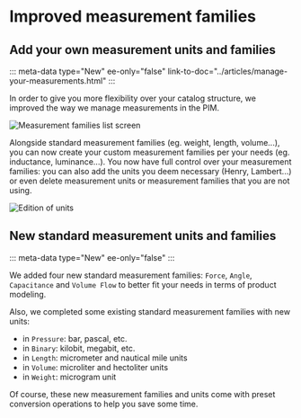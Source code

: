 # Improved measurement families

## Add your own measurement units and families
::: meta-data type="New" ee-only="false" link-to-doc="../articles/manage-your-measurements.html"
:::

In order to give you more flexibility over your catalog structure, we improved the way we manage measurements in the PIM. 

![Measurement families list screen](../img/Settings_Measurement_Families-updates.png)

Alongside standard measurement families (eg. weight, length, volume...), you can now create your custom measurement families per your needs (eg. inductance, luminance...). You now have full control over your measurement families: you can also add the units you deem necessary (Henry, Lambert...) or even delete measurement units or measurement families that you are not using.

![Edition of units](../img/Settings_Measurement_Families_Edit_Unit-updates.png)

## New standard measurement units and families
::: meta-data type="New" ee-only="false"
:::

We added four new standard measurement families: `Force`, `Angle`, `Capacitance` and `Volume Flow` to better fit your needs in terms of product modeling.

Also, we completed some existing standard measurement families with new units:
- in `Pressure`: bar, pascal, etc.
- in `Binary`: kilobit, megabit, etc.
- in `Length`: micrometer and nautical mile units
- in `Volume`: microliter and hectoliter units
- in `Weight`: microgram unit

Of course, these new measurement families and units come with preset conversion operations to help you save some time.

